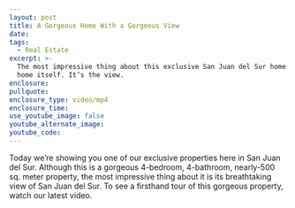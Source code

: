 ```yaml
---
layout: post
title: A Gorgeous Home With a Gorgeous View
date:
tags:
  - Real Estate
excerpt: >-
  The most impressive thing about this exclusive San Juan del Sur home isn’t the
  home itself. It’s the view.
enclosure:
pullquote:
enclosure_type: video/mp4
enclosure_time:
use_youtube_image: false
youtube_alternate_image:
youtube_code:
---
```


Today we’re showing you one of our exclusive properties here in San Juan del Sur. Although this is a gorgeous 4-bedroom, 4-bathroom, nearly-500 sq. meter property, the most impressive thing about it is its breathtaking view of San Juan del Sur. To see a firsthand tour of this gorgeous property, watch our latest video.

&nbsp;